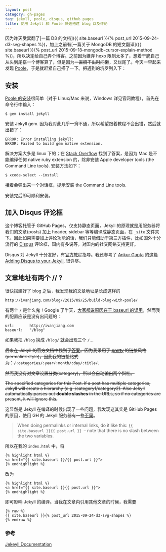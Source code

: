 ```yaml
---
layout: post
category: gh-pages
tag: jekyll, poole, disqus, github pages
title: 使用 Jekyll 和 Poole 快速搭建 blog 以及评论
---
```


因为昨天受累翻了[一篇 D3 的文档]({{ site.baseurl }}{% post_url 2015-09-24-d3-svg-shapes %})，加上之前有[一篇关于 MongoDB 的短文翻译]({{ site.baseurl }}{% post_url 2015-09-18-mongodb-cursor-explain-method %})，所以决定给自己弄个博客。之前因为嫌弃 hexo 限制太多了，想着干脆自己从头到尾搭一个博客算了，但是因为<del>一直腾不出时间</del>懒，又烂尾了。今天一早起来发现 [Poole](https://github.com/poole/poole)，于是就赶紧自己搭了一下。把遇到的坑罗列入下：

## 安装

[Poole 的安装](https://github.com/poole/poole#usage)很简单（对于 Linux/Mac 来说，Windows 详见官网教程），首先在命令行中输入：

    $ gem install jekyll
 
安装 Jekyll gem. 因为我对此几乎一窍不通，所以希望跟着教程不会出错，然后就出错了：
 
    ERROR: Error installing jekyll:
    ERROR: Failed to build gem native extension. 

解决方案大多是 linux 下的；在 [Stack Overflow](http://stackoverflow.com/questions/8389301/os-x-rails-failed-to-build-gem-native-extension) 找到了答案，是因为 Mac 是不能编译任何 native ruby extension 的，除非安装 Apple developer tools (the Command Line tools). 安装方法如下：

    $ xcode-select --install
    
接着会弹出来一个对话框，提示安装 the Command Line tools. 

安装完后即可顺利安装。

## 加入 Disqus 评论框

这个博客托管于 GitHub Pages，仅支持静态页面，Jekyll 的原理就是用服务器将我们的文章(posts) 加上 header, sidebar 等等编译成静态页面，在 `_site` 文件夹下。因此如果需要加上评论功能的话，我们只能借助于第三方插件，比如国外十分流行的 [Disqus](https://disqus.com) 评论框，国内有多说等，对国内的社交网络支持更好。

Disqus 对 Jekyll 十分友好，有[官方教程](https://help.disqus.com/customer/portal/articles/472138-jekyll-installation-instructions)指导。我还参考了 [Ankur Gupta](http://www.perfectlyrandom.org/about/) 的这篇 [Adding Disqus to your Jekyll](http://www.perfectlyrandom.org/2014/06/29/adding-disqus-to-your-jekyll-powered-github-pages/), 很详尽。

## 文章地址有两个 // ?

很快搭建好了 blog 之后，我发现我的文章地址是长成这样的

    http://ivanjiang.com/blog//2015/09/25/build-blog-with-poole/
    
有两个 `/` 是什么鬼！Google 了半天，[大家都说原因在于 baseurl 的误用](https://github.com/jekyll/jekyll-feed/issues/63)，然而我的配置应该是没有出问题的：

    url:       http://ivanjiang.com
    baseurl:   "/blog"

如果我把 `/blog` 换成 `/blog/` 就会出现三个 `/`...

<del>后来在 Jekyll 的官方文档中找到了[答案](http://jekyllrb.com/docs/permalinks/#template-variables)。因为我采用了 [*pretty*](http://jekyllrb.com/docs/permalinks/#built-in-permalink-styles) 的链接风格(permalink style)，因此我的链接格式为：`/:categories/:year/:month/:day/:title/`. </del>
    
<del>然而我没有对文章设置分类(category)，所以会自动输出两个斜杠。</del>

<del>The specified categories for this Post. If a post has multiple categories, Jekyll will create a hierarchy (e.g. /category1/category2). Also Jekyll automatically parses out **double slashes** in the URLs, so if no categories are present, it will ignore this.</del>

这显然是 Jekyll 在编译的时候出现了一些问题，我发现这其实是 GitHub Pages 的原因，使用 GH 的 Jekyll 服务器有一些[不同](https://jekyllrb.com/docs/github-pages/)。

>When doing permalinks or internal links, do it like this: `{{ site.baseurl }}{{ post.url }} `– note that there is no slash between the two variables.

所以在我的 `index.html` 中，将

    {% highlight html %}
    <a href="{{ site.baseurl }}/{{ post.url }}">
    {% endhighlight %}
    
改为

    {% highlight html %}
    <a href="{{ site.baseurl }}{{ post.url }}">
    {% endhighlight %}

即可影响 Jekyll 的编译。当我在文章内引用其他文章的时候，我需要

    {% raw %}
    {{ site.baseurl }}{% post_url 2015-09-24-d3-svg-shapes %}
    {% endraw %}

### 参考

[Jekeyll Documentation](http://jekyllrb.com/docs/home/)